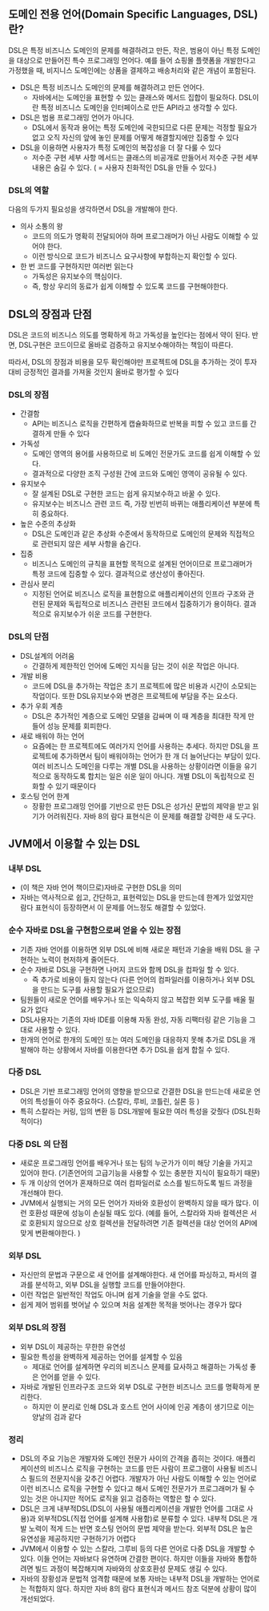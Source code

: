 
## 도메인 전용 언어(Domain Specific Languages, DSL)란?

DSL은 특정 비즈니스 도메인의 문제를 해결하려고 만든, 작은, 범용이 아닌 특정 도메인을 대상으로 만들어진 특수 프로그래밍 언어다.
예를 들어 쇼핑몰 플랫폼을 개발한다고 가정했을 때, 비지니스 도메인에는 상품을 결제하고 배송처리와 같은 개념이 포함된다.

- DSL은 특정 비즈니스 도메인의 문제를 해결하려고 만든 언어다.
    - 자바에서는 도메인을 표현할 수 있는 클래스와 메서드 집합이 필요하다. DSL이란 특정 비즈니스 도메인을 인터페이스로 만든 API라고 생각할 수 있다.
- DSL은 범용 프로그래밍 언어가 아니다.
    - DSL에서 동작과 용어는 특정 도메인에 국한되므로 다른 문제는 걱정할 필요가 없고 오직 자신의 앞에 놓인 문제를 어떻게 해결할지에만 집중할 수 있다
- DSL을 이용하면 사용자가 특정 도메인의 복잡성을 더 잘 다룰 수 있다
    - 저수준 구현 세부 사항 메서드는 클래스의 비공개로 만들어서 저수준 구현 세부 내용은 숨길 수 있다. 
    ( = 사용자 친화적인 DSL을 만들 수 있다.)

### DSL의 역할

다음의 두가지 필요성을 생각하면서 DSL을 개발해야 한다.

- 의사 소통의 왕
    - 코드의 의도가 명확히 전달되어야 하며 프로그래머가 아닌 사람도 이해할 수 있어야 한다.
    - 이런 방식으로 코드가 비즈니스 요구사항에 부합하는지 확인할 수 있다.
- 한 번 코드를 구현하지만 여러번 읽는다
    - 가독성은 유지보수의 핵심이다.
    - 즉, 항상 우리의 동료가 쉽게 이해할 수 있도록 코드를 구현해야한다.

## DSL의 장점과 단점

DSL은 코드의 비즈니스 의도를 명확하게 하고 가독성을 높인다는 점에서 약이 된다. 
반면, DSL구현은 코드이므로 올바로 검증하고 유지보수해야하는 책임이 따른다. 

따라서, DSL의 장점과 비용을 모두 확인해야만 프로젝트에 DSL을 추가하는 것이 투자대비 긍정적인 결과를 가져올 것인지 올바로 평가할 수 있다

### DSL의 장점

- 간결함
    - API는 비즈니스 로직을 간편하게 캡슐화하므로 반복을 피할 수 있고 코드를 간결하게 만들 수 있다
- 가독성
    - 도메인 영역의 용어를 사용하므로 비 도메인 전문가도 코드를 쉽게 이해할 수 있다.
    - 결과적으로 다양한 조직 구성원 간에 코드와 도메인 영역이 공유될 수 있다.
- 유지보수
    - 잘 설계된 DSL로 구현한 코드는 쉽게 유지보수하고 바꿀 수 있다.
    - 유지보수는 비즈니스 관련 코드 즉, 가장 빈번히 바뀌는 애플리케이션 부분에 특히 중요하다.
- 높은 수준의 추상화
    - DSL은 도메인과 같은 추상화 수준에서 동작하므로 도메인의 문제와 직접적으로 관련되지 않은 세부 사항을 숨긴다.
- 집중
    - 비즈니스 도메인의 규칙을 표현할 목적으로 설계된 언어이므로 프로그래머가 특정 코드에 집중할 수 있다. 결과적으로 생산성이 좋아진다.
- 관심사 분리
    - 지정된 언어로 비즈니스 로직을 표현함으로 애플리케이션의 인프라 구조와 관련된 문제와 독립적으로 비즈니스 관련된 코드에서 집중하기가 용이하다. 결과적으로 유지보수가 쉬운 코드를 구현한다.

### DSL의 단점

- DSL설계의 어려움
    - 간결하게 제한적인 언어에 도메인 지식을 담는 것이 쉬운 작업은 아니다.
- 개발 비용
    - 코드에 DSL을 추가하는 작업은 초기 프로젝트에 많은 비용과 시간이 소모되는 작업이다. 또한 DSL유지보수와 변경은 프로젝트에 부담을 주는 요소다.
- 추가 우회 계층
    - DSL은 추가적인 계층으로 도메인 모델을 감싸며 이 때 계층을 최대한 작게 만들어 성능 문제를 회피한다.
- 새로 배워야 하는 언어
    - 요즘에는 한 프로젝트에도 여러가지 언어를 사용하는 추세다. 하지만 DSL을 프로젝트에 추가하면서 팀이 배워야하는 언어가 한 개 더 늘어난다는 부담이 있다. 여러 비즈니스 도메인을 다루는 개별 DSL을 사용하는 상황이라면 이들을 유기적으로 동작하도록 합치는 일은 쉬운 일이 아니다. 개별 DSL이 독립적으로 진화할 수 있기 때문이다
- 호스팅 언어 한계
    - 장황한 프로그래밍 언어를 기반으로 만든 DSL은 성가신 문법의 제약을 받고 읽기가 어려워진다. 자바 8의 람다 표현식은 이 문제를 해결할 강력한 새 도구다.

## JVM에서 이용할 수 있는 DSL

### 내부 DSL

- (이 책은 자바 언어 책이므로)자바로 구현한 DSL을 의미
- 자바는 역사적으로 쉽고, 간단하고, 표현력있는 DSL을 만드는데 한계가 있었지만 람다 표현식이 등장하면서 이 문제를 어느정도 해결할 수 있었다.

### 순수 자바로 DSL을 구현함으로써 얻을 수 있는 장점

- 기존 자바 언어를 이용하면 외부 DSL에 비해 새로운 패턴과 기술을 배워 DSL 을 구현하는 노력이 현저하게 줄어든다.
- 순수 자바로 DSL을 구현하면 나머지 코드와 함께 DSL을 컴파일 할 수 있다.
    - 즉 추가로 비용이 들지 않는다 (다른 언어의 컴파일러를 이용하거나 외부 DSL을 만드는 도구를 사용할 필요가 없으므로)
- 팀원들이 새로운 언어를 배우거나 또는 익숙하지 않고 복잡한 외부 도구를 배울 필요가 없다
- DSL사용자는 기존의 자바 IDE를 이용해 자동 완성, 자동 리팩터링 같은 기능을 그대로 사용할 수 있다.
- 한개의 언어로 한개의 도메인 또는 여러 도메인을 대응하지 못해 추가로 DSL을 개발해야 하는 상황에서 자바를 이용한다면 추가 DSL을 쉽게 합칠 수 있다.

### 다중 DSL

- DSL은 기반 프로그래밍 언어의 영향을 받으므로 간결한 DSL을 만드는데 새로운 언어의 특성들이 아주 중요하다. (스칼라, 루비, 코틀린, 실론 등 )
- 특히 스칼라는 커링, 임의 변환 등 DSL개발에 필요한 여러 특성을 갖췄다 (DSL친화적이다)

### 다중 DSL 의 단점

- 새로운 프로그래밍 언어를 배우거나 또는 팀의 누군가가 이미 해당 기술을 가지고 있어야 한다. 
(기존언어의 고급기능을 사용할 수 있는 충분한 지식이 필요하기 때문)
- 두 개 이상의 언어가 혼재하므로 여러 컴파일러로 소스를 빌드하도록 빌드 과정을 개선해야 한다.
- JVM에서 실행되는 거의 모든 언어가 자바와 호환성이 완벽하지 않을 때가 많다. 이런 호환성 때문에 성능이 손실될 때도 있다. (예를 들어, 스칼라와 자바 컬렉션은 서로 호환되지 않으므로 상호 컬렉션을 전달하려면 기존 컬렉션을 대상 언어의 API에 맞게 변환해야한다. )

### 외부 DSL

- 자신만의 문법과 구문으로 새 언어를 설계해야한다. 
새 언어를 파싱하고, 파서의 결과를 분석하고, 외부 DSL을 실행할 코드를 만들어야한다.
- 이런 작업은 일반적인 작업도 아니며 쉽게 기술을 얻을 수도 없다.
- 쉽게 제어 범위를 벗어날 수 있으며 처음 설계한 목적을 벗어나는 경우가 많다

### 외부 DSL의 장점

- 외부 DSL이 제공하는 무한한 유연성
- 필요한 특성을 완벽하게 제공하는 언어를 설계할 수 있음
    - 제대로 언어를 설계하면 우리의 비즈니스 문제를 묘사하고 해결하는 가독성 좋은 언어를 얻을 수 있다.
- 자바로 개발된 인프라구조 코드와 외부 DSL로 구현한 비즈니스 코드를 명확하게 분리한다.
    - 하지만 이 분리로 인해 DSL과 호스트 언어 사이에 인공 계층이 생기므로 이는 양날의 검과 같다

### 정리

- DSL의 주요 기능은 개발자와 도메인 전문가 사이의 간격을 좁히는 것이다. 
애플리케이션의 비즈니스 로직을 구현하는 코드를 만든 사람이 프로그램이 사용될 비즈니스 필드의 전문지식을 갖추긴 어렵다. 개발자가 아닌 사람도 이해할 수 있는 언어로 이런 비즈니스 로직을 구현할 수 있다고 해서 도메인 전문가가 프로그래머가 될 수 있는 것은 아니지만 적어도 로직을 읽고 검증하는 역할은 할 수 있다.
- DSL은 크게 내부적DSL(DSL이 사용될 애플리케이션을 개발한 언어를 그대로 사용)과 외부적DSL(직접 언어를 설계해 사용함)로 분류할 수 있다. 내부적 DSL은 개발 노력이 적게 드는 반면 호스팅 언어의 문법 제약을 받는다. 외부적 DSL은 높은 유연성을 제공하지만 구현하기가 어렵다
- JVM에서 이용할 수 있는 스칼라, 그루비 등의 다른 언어로 다중 DSL을 개발할 수 있다. 이들 언어는 자바보다 유연하며 간결한 편이다. 하지만 이들을 자바와 통합하려면 빌드 과정이 복잡해지며 자바와의 상호호환성 문제도 생길 수 있다.
- 자바의 장황성과 문법적 엄격함 때문에 보통 자바는 내부적 DSL을 개발하는 언어로는 적합하지 않다. 하지만 자바 8의 람다 표현식과 메서드 참조 덕분에 상황이 많이 개선되었다.

